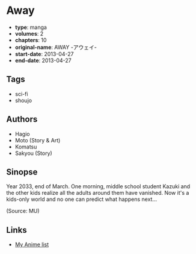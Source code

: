 # Away

-   **type**: manga
-   **volumes**: 2
-   **chapters**: 10
-   **original-name**: AWAY -アウェイ-
-   **start-date**: 2013-04-27
-   **end-date**: 2013-04-27

## Tags

-   sci-fi
-   shoujo

## Authors

-   Hagio
-   Moto (Story & Art)
-   Komatsu
-   Sakyou (Story)

## Sinopse

Year 2033, end of March. One morning, middle school student Kazuki and the other kids realize all the adults around them have vanished. Now it's a kids-only world and no one can predict what happens next...

(Source: MU)

## Links

-   [My Anime list](https://myanimelist.net/manga/85840/Away)
